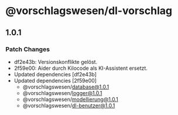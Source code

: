 # @vorschlagswesen/dl-vorschlag

## 1.0.1

### Patch Changes

- df2e43b: Versionskonflikte gelöst.
- 2f59e00: Aider durch Kilocode als KI-Assistent ersetzt.
- Updated dependencies [df2e43b]
- Updated dependencies [2f59e00]
    - @vorschlagswesen/database@1.0.1
    - @vorschlagswesen/logger@1.0.1
    - @vorschlagswesen/modellierung@1.0.1
    - @vorschlagswesen/dl-benutzer@1.0.1
